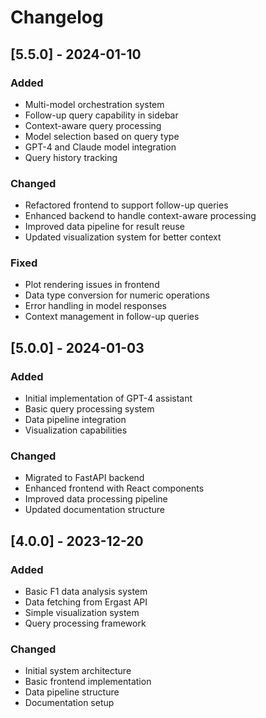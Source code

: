 # Changelog

## [5.5.0] - 2024-01-10
### Added
- Multi-model orchestration system
- Follow-up query capability in sidebar
- Context-aware query processing
- Model selection based on query type
- GPT-4 and Claude model integration
- Query history tracking

### Changed
- Refactored frontend to support follow-up queries
- Enhanced backend to handle context-aware processing
- Improved data pipeline for result reuse
- Updated visualization system for better context

### Fixed
- Plot rendering issues in frontend
- Data type conversion for numeric operations
- Error handling in model responses
- Context management in follow-up queries

## [5.0.0] - 2024-01-03
### Added
- Initial implementation of GPT-4 assistant
- Basic query processing system
- Data pipeline integration
- Visualization capabilities

### Changed
- Migrated to FastAPI backend
- Enhanced frontend with React components
- Improved data processing pipeline
- Updated documentation structure

## [4.0.0] - 2023-12-20
### Added
- Basic F1 data analysis system
- Data fetching from Ergast API
- Simple visualization system
- Query processing framework

### Changed
- Initial system architecture
- Basic frontend implementation
- Data pipeline structure
- Documentation setup 